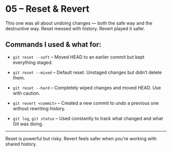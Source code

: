 # 05 – Reset & Revert

This one was all about undoing changes — both the safe way and the destructive way. Reset messed with history. Revert played it safer.

## Commands I used & what for:

- `git reset --soft` – Moved HEAD to an earlier commit but kept everything staged.

- `git reset --mixed` – Default reset. Unstaged changes but didn’t delete them.

- `git reset --hard` – Completely wiped changes and moved HEAD. Use with caution.

- `git revert <commit>` – Created a new commit to undo a previous one without rewriting history.

- `git log`, `git status` – Used constantly to track what changed and what Git was doing.

---

Reset is powerful but risky. Revert feels safer when you're working with shared history.
